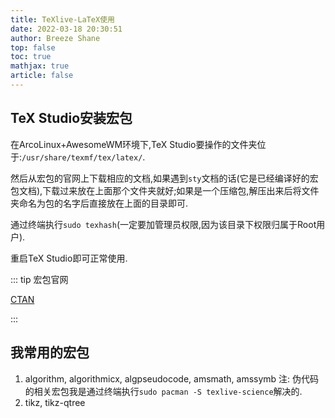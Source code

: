 ```yaml
---
title: TeXlive-LaTeX使用
date: 2022-03-18 20:30:51
author: Breeze Shane
top: false
toc: true
mathjax: true
article: false
---
```


## TeX Studio安装宏包

在ArcoLinux+AwesomeWM环境下,TeX Studio要操作的文件夹位于:`/usr/share/texmf/tex/latex/`.

然后从宏包的官网上下载相应的文档,如果遇到`sty`文档的话(它是已经编译好的宏包文档),下载过来放在上面那个文件夹就好;如果是一个压缩包,解压出来后将文件夹命名为包的名字后直接放在上面的目录即可.

通过终端执行`sudo texhash`(一定要加管理员权限,因为该目录下权限归属于Root用户).

重启TeX Studio即可正常使用.

::: tip 宏包官网

[CTAN](https://ctan.org/)

:::

## 我常用的宏包

1. algorithm, algorithmicx, algpseudocode, amsmath, amssymb
   注: 伪代码的相关宏包我是通过终端执行`sudo pacman -S texlive-science`解决的.
2. tikz, tikz-qtree

